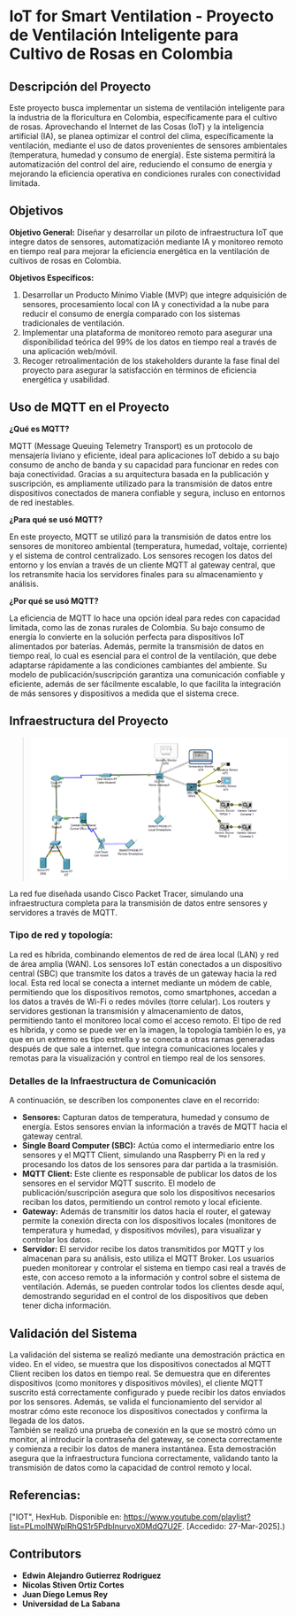 # IoT for Smart Ventilation - Proyecto de Ventilación Inteligente para Cultivo de Rosas en Colombia

## Descripción del Proyecto
Este proyecto busca implementar un sistema de ventilación inteligente para la industria de la floricultura en Colombia, específicamente para el cultivo de rosas. Aprovechando el Internet de las Cosas (IoT) y la inteligencia artificial (IA), se planea optimizar el control del clima, específicamente la ventilación, mediante el uso de datos provenientes de sensores ambientales (temperatura, humedad y consumo de energía). Este sistema permitirá la automatización del control del aire, reduciendo el consumo de energía y mejorando la eficiencia operativa en condiciones rurales con conectividad limitada.

## Objetivos

**Objetivo General:** Diseñar y desarrollar un piloto de infraestructura IoT que integre datos de sensores, automatización mediante IA y monitoreo remoto en tiempo real para mejorar la eficiencia energética en la ventilación de cultivos de rosas en Colombia.

**Objetivos Específicos:**
1. Desarrollar un Producto Mínimo Viable (MVP) que integre adquisición de sensores, procesamiento local con IA y conectividad a la nube para reducir el consumo de energía comparado con los sistemas tradicionales de ventilación.
2. Implementar una plataforma de monitoreo remoto para asegurar una disponibilidad teórica del 99% de los datos en tiempo real a través de una aplicación web/móvil.
3. Recoger retroalimentación de los stakeholders durante la fase final del proyecto para asegurar la satisfacción en términos de eficiencia energética y usabilidad.

## Uso de MQTT en el Proyecto

**¿Qué es MQTT?**

MQTT (Message Queuing Telemetry Transport) es un protocolo de mensajería liviano y eficiente, ideal para aplicaciones IoT debido a su bajo consumo de ancho de banda y su capacidad para funcionar en redes con baja conectividad. Gracias a su arquitectura basada en la publicación y suscripción, es ampliamente utilizado para la transmisión de datos entre dispositivos conectados de manera confiable y segura, incluso en entornos de red inestables.

**¿Para qué se usó MQTT?**

En este proyecto, MQTT se utilizó para la transmisión de datos entre los sensores de monitoreo ambiental (temperatura, humedad, voltaje, corriente) y el sistema de control centralizado. Los sensores recogen los datos del entorno y los envían a través de un cliente MQTT al gateway central, que los retransmite hacia los servidores finales para su almacenamiento y análisis.

**¿Por qué se usó MQTT?**

La eficiencia de MQTT lo hace una opción ideal para redes con capacidad limitada, como las de zonas rurales de Colombia. Su bajo consumo de energía lo convierte en la solución perfecta para dispositivos IoT alimentados por baterías. Además, permite la transmisión de datos en tiempo real, lo cual es esencial para el control de la ventilación, que debe adaptarse rápidamente a las condiciones cambiantes del ambiente. Su modelo de publicación/suscripción garantiza una comunicación confiable y eficiente, además de ser fácilmente escalable, lo que facilita la integración de más sensores y dispositivos a medida que el sistema crece.

## Infraestructura del Proyecto

> ![Infraestrutura en Cisco Packet Tracer](https://github.com/Edwinguty2/cisco/blob/main/infra.png)

La red fue diseñada usando Cisco Packet Tracer, simulando una infraestructura completa para la transmisión de datos entre sensores y servidores a través de MQTT.

### Tipo de red y topología:
La red es híbrida, combinando elementos de red de área local (LAN) y red de área amplia (WAN). Los sensores IoT están conectados a un dispositivo central (SBC) que transmite los datos a través de un gateway hacia la red local. Esta red local se conecta a internet mediante un módem de cable, permitiendo que los dispositivos remotos, como smartphones, accedan a los datos a través de Wi-Fi o redes móviles (torre celular). Los routers y servidores gestionan la transmisión y almacenamiento de datos, permitiendo tanto el monitoreo local como el acceso remoto. El tipo de red es híbrida, y como se puede ver en la imagen, la topología también lo es, ya que en un extremo es tipo estrella y se conecta a otras ramas generadas después de que sale a internet. que integra comunicaciones locales y remotas para la visualización y control en tiempo real de los sensores.

### Detalles de la Infraestructura de Comunicación
A continuación, se describen los componentes clave en el recorrido:
- **Sensores:** Capturan datos de temperatura, humedad y consumo de energía. Estos sensores envían la información a través de MQTT hacia el gateway central.
- **Single Board Computer (SBC):** Actúa como el intermediario entre los sensores y el MQTT Client, simulando una Raspberry Pi en la red y procesando los datos de los sensores para dar partida a la trasmisión.
- **MQTT Client:** Este cliente es responsable de publicar los datos de los sensores en el servidor MQTT suscrito. El modelo de publicación/suscripción asegura que solo los dispositivos necesarios reciban los datos, permitiendo un control remoto y local eficiente.
- **Gateway:** Además de transmitir los datos hacia el router, el gateway permite la conexión directa con los dispositivos locales (monitores de temperatura y humedad, y dispositivos móviles), para visualizar y controlar los datos.
- **Servidor:** El servidor recibe los datos transmitidos por MQTT y los almacenan para su análisis, esto utiliza el MQTT Broker. Los usuarios pueden monitorear y controlar el sistema en tiempo casi real a través de este, con acceso remoto a la información y control sobre el sistema de ventilación. Además, se pueden controlar todos los clientes desde aquí, demostrando seguridad en el control de los dispositivos que deben tener dicha información.

## Validación del Sistema

La validación del sistema se realizó mediante una demostración práctica en video. En el video, se muestra que los dispositivos conectados al MQTT Client reciben los datos en tiempo real. Se demuestra que en diferentes dispositivos (como monitores y dispositivos móviles), el cliente MQTT suscrito está correctamente configurado y puede recibir los datos enviados por los sensores. Además, se valida el funcionamiento del servidor al mostrar cómo este reconoce los dispositivos conectados y confirma la llegada de los datos.  
También se realizó una prueba de conexión en la que se mostró cómo un monitor, al introducir la contraseña del gateway, se conecta correctamente y comienza a recibir los datos de manera instantánea. Esta demostración asegura que la infraestructura funciona correctamente, validando tanto la transmisión de datos como la capacidad de control remoto y local.

## Referencias:
["IOT", HexHub. Disponible en: https://www.youtube.com/playlist?list=PLmolNWplRhQS1r5PdbInurvoX0MdQ7U2F. [Accedido: 27-Mar-2025].)



## Contributors
- **Edwin Alejandro Gutierrez Rodriguez**  
- **Nicolas Stiven Ortiz Cortes**  
- **Juan Díego Lemus Rey**  
- **Universidad de La Sabana**
